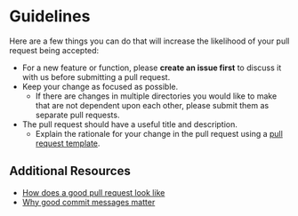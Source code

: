 # Guidelines

Here are a few things you can do that will increase the likelihood of
your pull request being accepted:

* For a new feature or function, please **create an issue first** to discuss it
  with us before submitting a pull request.
* Keep your change as focused as possible.
  * If there are changes in multiple directories you would like to make
  that are not dependent upon each other, please submit them
  as separate pull requests.
* The pull request should have a useful title and description.
  * Explain the rationale for your change in the pull request using a [pull request template](https://github.com/tensorflow/models/blob/master/.github/PULL_REQUEST_TEMPLATE.md).

## Additional Resources

* [How does a good pull request look like](https://medium.com/@hugooodias/the-anatomy-of-a-perfect-pull-request-567382bb6067)
* [Why good commit messages matter](https://chris.beams.io/posts/git-commit/#intro)
